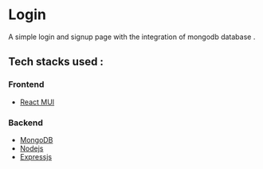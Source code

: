 
# Login

A simple login and signup page with the integration of mongodb database .


## Tech stacks used :
### Frontend
 - [React MUI](https://mui.com/)

### Backend
 - [MongoDB](https://www.mongodb.com/)
 - [Nodejs](https://nodejs.org/en)
 - [Expressjs](https://expressjs.com/)
